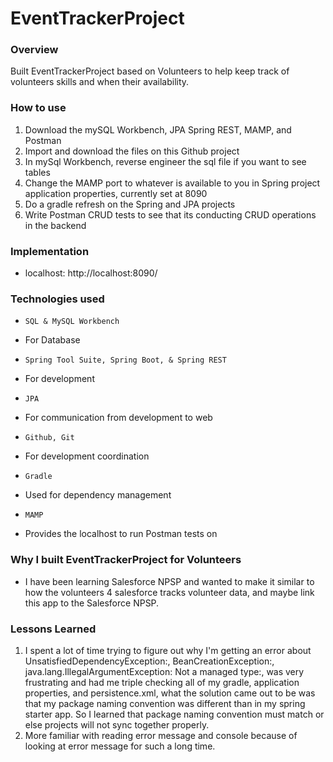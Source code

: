# EventTrackerProject
### Overview
Built EventTrackerProject based on Volunteers to help keep track of volunteers skills and when their availability.
### How to use
1. Download the mySQL Workbench, JPA Spring REST, MAMP, and Postman
2. Import and download the files on this Github project
3. In mySql Workbench, reverse engineer the sql file if you want to see tables
4. Change the MAMP port to whatever is available to you in Spring project application properties, currently set at 8090
5. Do a gradle refresh on the Spring and JPA projects
6. Write Postman CRUD tests to see that its conducting CRUD operations in the backend
### Implementation
- localhost: http://localhost:8090/
### Technologies used
* `SQL & MySQL Workbench`
 - For Database
* `Spring Tool Suite, Spring Boot, & Spring REST`
 -  For development
* `JPA`
 - For communication from development to web
* `Github, Git`
 - For development coordination
* `Gradle`
 - Used for dependency management
* `MAMP`
- Provides the localhost to run Postman tests on
### Why I built EventTrackerProject for Volunteers
- I have been learning Salesforce NPSP and wanted to make it similar to how the volunteers 4 salesforce tracks volunteer data, and maybe link this app to the Salesforce NPSP.
### Lessons Learned
1. I spent a lot of time trying to figure out why I'm getting an error about UnsatisfiedDependencyException:, BeanCreationException:, java.lang.IllegalArgumentException: Not a managed type:, was very frustrating and had me triple checking all of my gradle, application properties, and persistence.xml, what the solution came out to be was that my package naming convention was different than in my spring starter app. So I learned that package naming convention must match or else projects will not sync together properly.
2. More familiar with reading error message and console because of looking at error message for such a long time.
